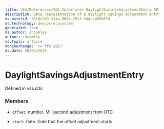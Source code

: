 ```yaml
---
title: VSS/References/SDK.Interfaces DaylightSavingsAdjustmentEntry API | Extensions for Azure DevOps Services
description: Data representation of a daylight savings adjustment entry.
ms.assetid: 432de2b0-314a-6694-2911-d44cc495865d
ms.technology: devops-ecosystem
generated: true
ms.author: chcomley
author: chcomley
ms.topic: article
monikerRange: '>= tfs-2017'
ms.date: 08/04/2016
---
```


# DaylightSavingsAdjustmentEntry

Defined in vss.d.ts

### Members

* `offset`: number. Millisecond adjustment from UTC

* `start`: Date. Date that the offset adjustment starts
